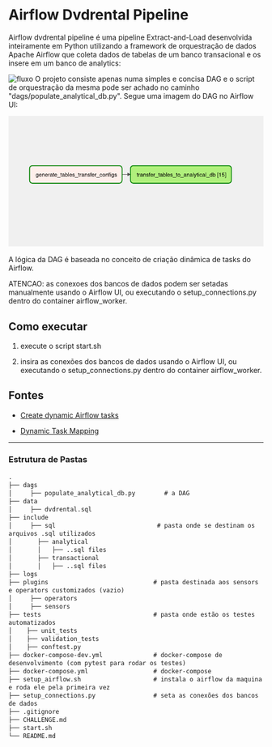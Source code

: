 
#  Airflow Dvdrental Pipeline

Airflow dvdrental pipeline é uma pipeline Extract-and-Load desenvolvida inteiramente em Python utilizando a framework de orquestração de dados Apache Airflow que coleta dados de tabelas de um banco transacional e 
os insere em um banco de analytics:

![fluxo](fluxo.png)
O projeto consiste apenas numa simples e concisa DAG e o script de orquestração da mesma pode ser achado no caminho "dags/populate_analytical_db.py". Segue uma imagem do DAG no Airflow UI:

![Dag](dag.png)

A lógica da DAG é baseada no conceito de criação dinâmica de tasks
do Airflow.

ATENCAO:
as conexoes dos bancos de dados podem ser setadas manualmente usando o
Airflow UI, ou executando o setup_connections.py dentro do container
airflow_worker.

## Como executar

1. execute o script start.sh

2. insira as conexões dos bancos de dados usando o
Airflow UI, ou executando o setup_connections.py dentro do container
airflow_worker.

## Fontes

- [Create dynamic Airflow tasks](https://docs.astronomer.io/learn/dynamic-tasks)

- [Dynamic Task Mapping](https://airflow.apache.org/docs/apache-airflow/2.3.0/concepts/dynamic-task-mapping.html)

---

### Estrutura de Pastas

    .
    ├── dags
    │     ├── populate_analytical_db.py        # a DAG
    ├── data
    │     ├── dvdrental.sql
    ├── include                             
    │     ├── sql                            # pasta onde se destinam os arquivos .sql utilizados
    │       ├── analytical
    │       │   ├── ..sql files
    │       ├── transactional  
    │       │   ├── ..sql files   
    ├── logs                     
    ├── plugins                             # pasta destinada aos sensors e operators customizados (vazio)
    │     ├── operators
    │     ├── sensors
    ├── tests                               # pasta onde estão os testes automatizados
    │    ├── unit_tests
    │    ├── validation_tests
    │    ├── conftest.py
    ├── docker-compose-dev.yml              # docker-compose de desenvolvimento (com pytest para rodar os testes)
    ├── docker-compose.yml                  # docker-compose
    ├── setup_airflow.sh                    # instala o airflow da maquina e roda ele pela primeira vez
    ├── setup_connections.py                # seta as conexões dos bancos de dados
    ├── .gitignore
    ├── CHALLENGE.md
    ├── start.sh
    └── README.md
